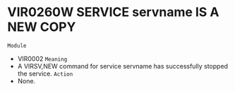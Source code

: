 # VIR0260W SERVICE servname IS A NEW COPY
`Module`
- VIR0002
`Meaning`
- A VIRSV,NEW command for service servname has successfully stopped the service.
`Action`
- None.
